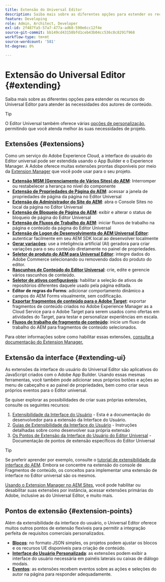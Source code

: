 ```yaml
---
title: Extensão do Universal Editor
description: Saiba mais sobre as diferentes opções para estender os recursos do Universal Editor para atender às necessidades dos autores de conteúdo.
feature: Developing
role: Admin, Architect, Developer
exl-id: 2f487fa5-57a7-477a-ad68-590e6cc12f4e
source-git-commit: bb149cd43158bfd1ceb43b04cc536c8c8291f968
workflow-type: tm+mt
source-wordcount: '581'
ht-degree: 0%

---
```


# Extensão do Universal Editor {#extending}

Saiba mais sobre as diferentes opções para estender os recursos do Universal Editor para atender às necessidades dos autores de conteúdo.

>[!TIP]
>
>O Editor Universal também oferece várias [opções de personalização](/help/implementing/universal-editor/customizing.md), permitindo que você atenda melhor às suas necessidades de projeto.

## Extensões  {#extensions}

Como um serviço do Adobe Experience Cloud, a interface do usuário do Editor universal pode ser estendida usando o App Builder e o Experience Manager. A Adobe oferece muitas extensões prontas disponíveis por meio da [Extension Manager](https://experience.adobe.com/aem/extension-manager) que você pode usar para o seu projeto.

* **[Extensão MSM (Gerenciamento de Vários Sites) do AEM](/help/sites-cloud/authoring/universal-editor/authoring.md#inheritance)**: Interromper ou restabelecer a herança no nível do componente
* **[Extensão de Propriedades de Página do AEM](/help/sites-cloud/authoring/universal-editor/authoring.md#page-properties)**: acessar a janela de propriedades de página da página no Editor Universal
* **[Extensão do Administrador do Site do AEM](/help/sites-cloud/authoring/universal-editor/authoring.md#sites-console)**: abra o Console Sites no local da página no Editor Universal
* **[Extensão de Bloqueio de Página do AEM](/help/sites-cloud/authoring/universal-editor/authoring.md#locking-pages)**: exibir e alterar o status de bloqueio de página do Editor Universal
* **[Extensão de Fluxos de Trabalho do AEM](/help/sites-cloud/authoring/universal-editor/authoring.md#workflows)**: iniciar fluxos de trabalho na página e conteúdo da página do Editor Universal
* **[Extensão de Logon de Desenvolvimento do AEM Universal Editor](/help/sites-cloud/authoring/universal-editor/authoring.md#developer-login)**: autenticar facilmente em seu AEM SDK local ao desenvolver localmente
* **[Gerar variações](/help/generative-ai/generate-variations-integrated-editor.md)**: use a inteligência artificial (AI) geradora para criar variações para o seu conteúdo diretamente no painel de propriedades.
* **[Seletor de produto do AEM para Universal Editor](https://developer.adobe.com/uix/docs/extension-manager/extension-developed-by-adobe/ue-product-picker/)**: integre dados do Adobe Commerce selecionando ou removendo dados do produto do editor.
* **[Rascunhos de Conteúdo do Editor Universal](https://developer.adobe.com/uix/docs/extension-manager/extension-developed-by-adobe/universal-editor-content-drafts/)**: crie, edite e gerencie vários rascunhos de conteúdo.
* **[Seletor de ativos configuráveis](https://developer.adobe.com/uix/docs/extension-manager/extension-developed-by-adobe/configurable-asset-picker/)**: habilitar a seleção de ativos de repositórios diferentes daquele usado pela página editada.
* **Editor de regras do Forms**: adicionar comportamento dinâmico a campos do AEM Forms visualmente, sem codificação.
* **[Exportar fragmentos de conteúdo para o Adobe Target](https://developer.adobe.com/uix/docs/extension-manager/extension-developed-by-adobe/exporting-content-fragment-to-adobe-target/)**: exportar fragmentos de conteúdo criados no Adobe Experience Manager as a Cloud Service para o Adobe Target para serem usados como ofertas em atividades do Target, para testar e personalizar experiências em escala.
* **[Fluxos de trabalho de fragmento de conteúdo](https://developer.adobe.com/uix/docs/extension-manager/extension-developed-by-adobe/content-fragments-workflows/)**: inicie um fluxo de trabalho do AEM para fragmentos de conteúdo selecionados.

Para obter informações sobre como habilitar essas extensões, [consulte a documentação do Extension Manager.](https://developer.adobe.com/uix/docs/extension-manager/feature-highlights/#enablingdisabling-extensions)

## Extensão da interface {#extending-ui}

As extensões da interface do usuário do Universal Editor são aplicativos do JavaScript criados com o Adobe App Builder. Usando essas mesmas ferramentas, você também pode adicionar seus próprios botões e ações ao menu de cabeçalho e ao painel de propriedades, bem como criar seus próprios eventos para o Editor universal.

Se quiser explorar as possibilidades de criar suas próprias extensões, consulte os seguintes recursos:

1. [Extensibilidade da Interface do Usuário](https://developer.adobe.com/uix/docs/) - Esta é a documentação do desenvolvedor para a extensão da Interface do Usuário.
1. [Guias de Extensibilidade da Interface do Usuário](https://developer.adobe.com/uix/docs/guides/) - Instruções detalhadas sobre como desenvolver sua própria extensão
1. [Os Pontos de Extensão da Interface do Usuário do Editor Universal](https://developer.adobe.com/uix/docs/services/aem-universal-editor/) - Documentação de pontos de extensão específicos do Editor Universal

>[!TIP]
>
>Se preferir aprender por exemplo, consulte o [tutorial de extensibilidade da interface do AEM](https://experienceleague.adobe.com/en/docs/experience-manager-learn/cloud-service/developing/extensibility/ui/overview). Embora se concentre na extensão do console de Fragmentos de conteúdo, os conceitos para implementar uma extensão de interface no Editor universal são os mesmos.

[Usando o Extension Manager no AEM Sites](https://developer.adobe.com/uix/docs/extension-manager/), você pode habilitar ou desabilitar suas extensões por instância, acessar extensões primárias do Adobe, inclusive as do Universal Editor, e muito mais.

## Pontos de extensão {#extension-points}

Além da extensibilidade da interface do usuário, o Universal Editor oferece muitos outros pontos de extensão flexíveis para permitir a integração perfeita de requisitos comerciais personalizados.

* **[Blocos](https://www.aem.live/developer/block-collection)**: no formato JSON simples, os projetos podem ajustar os blocos e os recursos UE disponíveis para criação de conteúdo.
* **[Interface do Usuário Personalizada](#extending-ui)**: as extensões podem exibir a interface do usuário necessária em painéis laterais ou caixas de diálogo modais.
* **[Eventos](/help/implementing/universal-editor/events.md)**: as extensões recebem eventos sobre as ações e seleções do autor na página para responder adequadamente.
